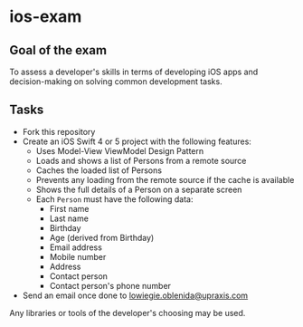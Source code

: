# ios-exam

## Goal of the exam ##
To assess a developer's skills in terms of developing iOS apps and decision-making on solving common development tasks.

## Tasks ##

- Fork this repository
- Create an iOS Swift 4 or 5 project with the following features:
    - Uses Model-View ViewModel Design Pattern
    - Loads and shows a list of Persons from a remote source
    - Caches the loaded list of Persons
    - Prevents any loading from the remote source if the cache is available
    - Shows the full details of a Person on a separate screen
    - Each `Person` must have the following data:
        - First name
        - Last name
        - Birthday
        - Age (derived from Birthday)
        - Email address
        - Mobile number
        - Address
        - Contact person
        - Contact person's phone number
- Send an email once done to lowiegie.oblenida@upraxis.com

Any libraries or tools of the developer's choosing may be used.


